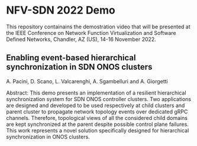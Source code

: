 # NFV-SDN 2022 Demo

This repository containains the demostration video that will be presented at the IEEE Conference on Network Function Virtualization and Software Defined Networks, Chandler, AZ (US), 14-16 November 2022.

## **Enabling event-based hierarchical synchronization in SDN ONOS clusters**

A. Pacini, D. Scano, L. Valcarenghi, A. Sgambelluri and A. Giorgetti

Abstract:
This demo presents an implementation of a resilient hierarchical synchronization system for SDN ONOS controller clusters. Two applications are designed and developed to be used respectively at child clusters and parent cluster to propagate network topology events over dedicated gRPC channels. Therefore, topological views of all the considered child domains are kept synchronized at the parent despite possible control plane failures. This work represents a novel solution specifically designed for hierarchical synchronization in ONOS clusters.
